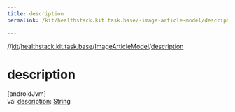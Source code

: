 ```yaml
---
title: description
permalink: /kit/healthstack.kit.task.base/-image-article-model/description.html

---
```

//[kit](/kit.html)/[healthstack.kit.task.base](../index.html)/[ImageArticleModel](index.html)/[description](description.html)



# description



[androidJvm]\
val [description](description.html): [String](https://kotlinlang.org/api/latest/jvm/stdlib/kotlin/-string/index.html)




